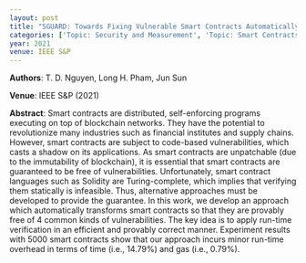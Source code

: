 ```yaml
---
layout: post
title: "SGUARD: Towards Fixing Vulnerable Smart Contracts Automatically"
categories: ['Topic: Security and Measurement', 'Topic: Smart Contracts', '2021', 'Venue: IEEE S&P']
year: 2021
venue: IEEE S&P
---
```

**Authors**: T. D. Nguyen, Long H. Pham, Jun Sun

**Venue**: IEEE S&P (2021)

**Abstract**: Smart contracts are distributed, self-enforcing programs executing on top of blockchain networks. They have the potential to revolutionize many industries such as financial institutes and supply chains. However, smart contracts are subject to code-based vulnerabilities, which casts a shadow on its applications. As smart contracts are unpatchable (due to the immutability of blockchain), it is essential that smart contracts are guaranteed to be free of vulnerabilities. Unfortunately, smart contract languages such as Solidity are Turing-complete, which implies that verifying them statically is infeasible. Thus, alternative approaches must be developed to provide the guarantee. In this work, we develop an approach which automatically transforms smart contracts so that they are provably free of 4 common kinds of vulnerabilities. The key idea is to apply run-time verification in an efficient and provably correct manner. Experiment results with 5000 smart contracts show that our approach incurs minor run-time overhead in terms of time (i.e., 14.79%) and gas (i.e., 0.79%).
